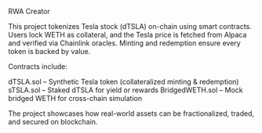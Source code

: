 RWA Creator

This project tokenizes Tesla stock (dTSLA) on-chain using smart contracts.
Users lock WETH as collateral, and the Tesla price is fetched from Alpaca and verified via Chainlink oracles.
Minting and redemption ensure every token is backed by value.

Contracts include:

dTSLA.sol – Synthetic Tesla token (collateralized minting & redemption)
sTSLA.sol – Staked dTSLA for yield or rewards
BridgedWETH.sol – Mock bridged WETH for cross-chain simulation

The project showcases how real-world assets can be fractionalized, traded, and secured on blockchain.
